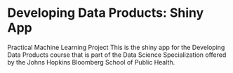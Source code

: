 # Developing Data Products: Shiny App
Practical Machine Learning Project This is the shiny app for the Developing Data Products course that is part of the Data Science Specialization offered by the Johns Hopkins Bloomberg School of Public Health.
